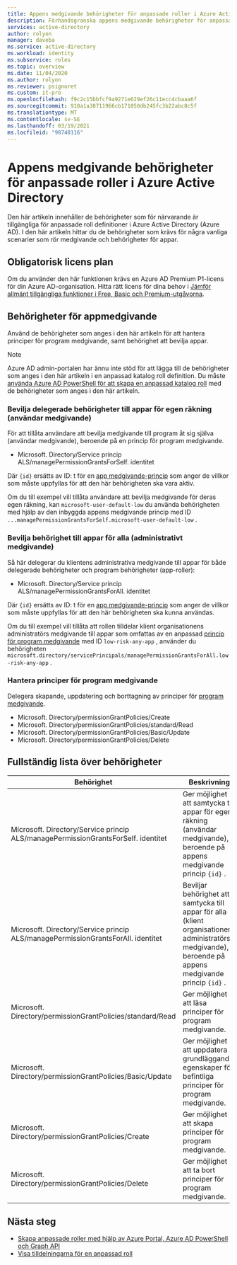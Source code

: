 ```yaml
---
title: Appens medgivande behörigheter för anpassade roller i Azure Active Directory | Microsoft Docs
description: Förhandsgranska appens medgivande behörigheter för anpassade Azure AD-roller i Azure Portal, PowerShell eller Graph API.
services: active-directory
author: rolyon
manager: daveba
ms.service: active-directory
ms.workload: identity
ms.subservice: roles
ms.topic: overview
ms.date: 11/04/2020
ms.author: rolyon
ms.reviewer: psignoret
ms.custom: it-pro
ms.openlocfilehash: f9c2c15bbfcf9a9271e629ef26c11ecc4cbaaa6f
ms.sourcegitcommit: 910a1a38711966cb171050db245fc3b22abc8c5f
ms.translationtype: MT
ms.contentlocale: sv-SE
ms.lasthandoff: 03/19/2021
ms.locfileid: "98740116"
---
```

# <a name="app-consent-permissions-for-custom-roles-in-azure-active-directory"></a>Appens medgivande behörigheter för anpassade roller i Azure Active Directory

Den här artikeln innehåller de behörigheter som för närvarande är tillgängliga för anpassade roll definitioner i Azure Active Directory (Azure AD). I den här artikeln hittar du de behörigheter som krävs för några vanliga scenarier som rör medgivande och behörigheter för appar.

## <a name="required-license-plan"></a>Obligatorisk licens plan

Om du använder den här funktionen krävs en Azure AD Premium P1-licens för din Azure AD-organisation. Hitta rätt licens för dina behov i [Jämför allmänt tillgängliga funktioner i Free, Basic och Premium-utgåvorna](https://azure.microsoft.com/pricing/details/active-directory/).

## <a name="app-consent-permissions"></a>Behörigheter för appmedgivande

Använd de behörigheter som anges i den här artikeln för att hantera principer för program medgivande, samt behörighet att bevilja appar.

> [!NOTE]
> Azure AD admin-portalen har ännu inte stöd för att lägga till de behörigheter som anges i den här artikeln i en anpassad katalog roll definition. Du måste [använda Azure AD PowerShell för att skapa en anpassad katalog roll](custom-create.md#create-a-role-using-powershell) med de behörigheter som anges i den här artikeln.

### <a name="granting-delegated-permissions-to-apps-on-behalf-of-self-user-consent"></a>Bevilja delegerade behörigheter till appar för egen räkning (användar medgivande)

För att tillåta användare att bevilja medgivande till program åt sig själva (användar medgivande), beroende på en princip för program medgivande.

- Microsoft. Directory/Service princip ALS/managePermissionGrantsForSelf. identitet

Där `{id}` ersätts av ID: t för en [app medgivande-princip](../manage-apps/manage-app-consent-policies.md) som anger de villkor som måste uppfyllas för att den här behörigheten ska vara aktiv.

Om du till exempel vill tillåta användare att bevilja medgivande för deras egen räkning, kan `microsoft-user-default-low` du använda behörigheten med hjälp av den inbyggda appens medgivande princip med ID `...managePermissionGrantsForSelf.microsoft-user-default-low` .

### <a name="granting-permissions-to-apps-on-behalf-of-all-admin-consent"></a>Bevilja behörighet till appar för alla (administrativt medgivande)

Så här delegerar du klientens administrativa medgivande till appar för både delegerade behörigheter och program behörigheter (app-roller):

- Microsoft. Directory/Service princip ALS/managePermissionGrantsForAll. identitet

Där `{id}` ersätts av ID: t för en [app medgivande-princip](../manage-apps/manage-app-consent-policies.md) som anger de villkor som måste uppfyllas för att den här behörigheten ska kunna användas.

Om du till exempel vill tillåta att rollen tilldelar klient organisationens administratörs medgivande till appar som omfattas av en anpassad [princip för program medgivande](../manage-apps/manage-app-consent-policies.md) med ID `low-risk-any-app` , använder du behörigheten `microsoft.directory/servicePrincipals/managePermissionGrantsForAll.low-risk-any-app` .

### <a name="managing-app-consent-policies"></a>Hantera principer för program medgivande

Delegera skapande, uppdatering och borttagning av principer för [program medgivande](../manage-apps/manage-app-consent-policies.md).

- Microsoft. Directory/permissionGrantPolicies/Create
- Microsoft. Directory/permissionGrantPolicies/standard/Read
- Microsoft. Directory/permissionGrantPolicies/Basic/Update
- Microsoft. Directory/permissionGrantPolicies/Delete

## <a name="full-list-of-permissions"></a>Fullständig lista över behörigheter

Behörighet | Beskrivning
---------- | -----------
Microsoft. Directory/Service princip ALS/managePermissionGrantsForSelf. identitet | Ger möjlighet att samtycka till appar för egen räkning (användar medgivande), beroende på appens medgivande princip `{id}` .
Microsoft. Directory/Service princip ALS/managePermissionGrantsForAll. identitet | Beviljar behörighet att samtycka till appar för alla (klient organisationens administratörs medgivande), beroende på appens medgivande princip `{id}` .
Microsoft. Directory/permissionGrantPolicies/standard/Read | Ger möjlighet att läsa principer för program medgivande.
Microsoft. Directory/permissionGrantPolicies/Basic/Update | Ger möjlighet att uppdatera grundläggande egenskaper för befintliga principer för program medgivande.
Microsoft. Directory/permissionGrantPolicies/Create | Ger möjlighet att skapa principer för program medgivande.
Microsoft. Directory/permissionGrantPolicies/Delete | Ger möjlighet att ta bort principer för program medgivande.

## <a name="next-steps"></a>Nästa steg

- [Skapa anpassade roller med hjälp av Azure Portal, Azure AD PowerShell och Graph API](custom-create.md)
- [Visa tilldelningarna för en anpassad roll](../roles/view-assignments.md)
